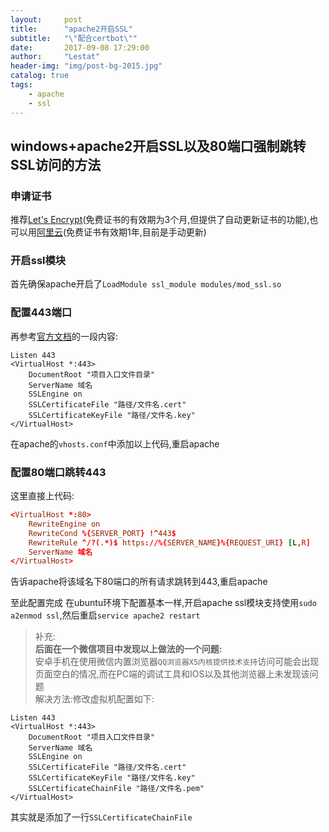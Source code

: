 ```yaml
---
layout:     post
title:      "apache2开启SSL"
subtitle:   "\"配合certbot\""
date:       2017-09-08 17:29:00
author:     "Lestat"
header-img: "img/post-bg-2015.jpg"
catalog: true
tags:
    - apache
    - ssl
---
```


## windows+apache2开启SSL以及80端口强制跳转SSL访问的方法

### 申请证书
推荐[Let's Encrypt](https://letsencrypt.org/)(免费证书的有效期为3个月,但提供了自动更新证书的功能),也可以用[阿里云](https://www.aliyun.com/)(免费证书有效期1年,目前是手动更新)

### 开启ssl模块
首先确保apache开启了`LoadModule ssl_module modules/mod_ssl.so`

### 配置443端口
再参考[官方文档](https://httpd.apache.org/docs/2.4/ssl/ssl_howto.html)的一段内容:

```
Listen 443
<VirtualHost *:443>
    DocumentRoot "项目入口文件目录"
    ServerName 域名
    SSLEngine on
    SSLCertificateFile "路径/文件名.cert"
    SSLCertificateKeyFile "路径/文件名.key"
</VirtualHost>
```

在apache的`vhosts.conf`中添加以上代码,重启apache

### 配置80端口跳转443
这里直接上代码:

```conf
<VirtualHost *:80>
    RewriteEngine on
    RewriteCond %{SERVER_PORT} !^443$
    RewriteRule ^/?(.*)$ https://%{SERVER_NAME}%{REQUEST_URI} [L,R]
    ServerName 域名
</VirtualHost>
```

告诉apache将该域名下80端口的所有请求跳转到443,重启apache

至此配置完成
在ubuntu环境下配置基本一样,开启apache ssl模块支持使用`sudo a2enmod ssl`,然后重启`service apache2 restart`

> 补充:  
**后面在一个微信项目中发现以上做法的一个问题:**  
安卓手机在使用微信内置浏览器`QQ浏览器X5内核提供技术支持`访问可能会出现页面空白的情况,而在PC端的调试工具和IOS以及其他浏览器上未发现该问题  
解决方法:修改虚拟机配置如下:  

```
Listen 443
<VirtualHost *:443>
    DocumentRoot "项目入口文件目录"
    ServerName 域名
    SSLEngine on
    SSLCertificateFile "路径/文件名.cert"
    SSLCertificateKeyFile "路径/文件名.key"
    SSLCertificateChainFile "路径/文件名.pem"
</VirtualHost>
```  


其实就是添加了一行`SSLCertificateChainFile`
